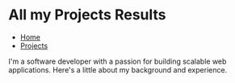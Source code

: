 # All my Projects Results

- [Home](../README.md)
- [Projects](projects.md)

I'm a software developer with a passion for building scalable web applications. Here's a little about my background and experience.
